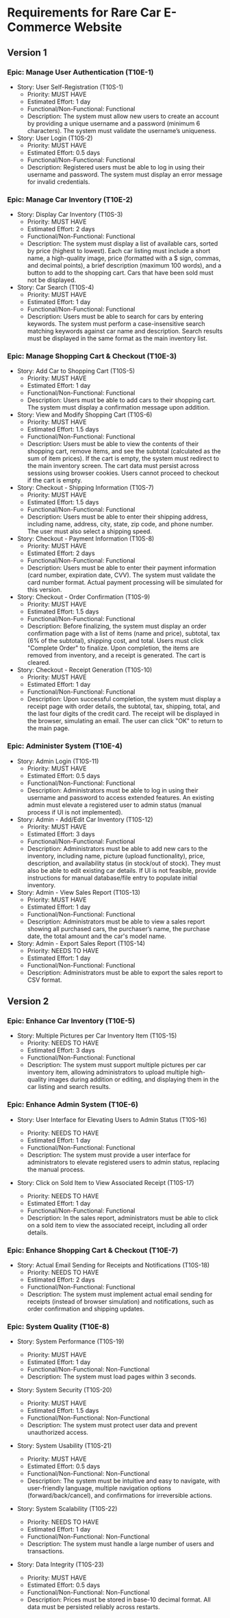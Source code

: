 # Requirements for Rare Car E-Commerce Website

## Version 1

### Epic: Manage User Authentication (T10E-1)

- Story: User Self-Registration (T10S-1)
    - Priority: MUST HAVE
    - Estimated Effort: 1 day
    - Functional/Non-Functional: Functional
    - Description: The system must allow new users to create an account by providing a unique username and a password (minimum 6 characters). The system must validate the username’s uniqueness.
- Story: User Login (T10S-2)
    - Priority: MUST HAVE
    - Estimated Effort: 0.5 days
    - Functional/Non-Functional: Functional
    - Description: Registered users must be able to log in using their username and password. The system must display an error message for invalid credentials.

### Epic: Manage Car Inventory (T10E-2)

- Story: Display Car Inventory (T10S-3)
    - Priority: MUST HAVE
    - Estimated Effort: 2 days
    - Functional/Non-Functional: Functional
    - Description: The system must display a list of available cars, sorted by price (highest to lowest). Each car listing must include a short name, a high-quality image, price (formatted with a $ sign, commas, and decimal points), a brief description (maximum 100 words), and a button to add to the shopping cart. Cars that have been sold must not be displayed.
- Story: Car Search (T10S-4)
    - Priority: MUST HAVE
    - Estimated Effort: 1 day
    - Functional/Non-Functional: Functional
    - Description: Users must be able to search for cars by entering keywords. The system must perform a case-insensitive search matching keywords against car name and description. Search results must be displayed in the same format as the main inventory list.

### Epic: Manage Shopping Cart & Checkout (T10E-3)

- Story: Add Car to Shopping Cart (T10S-5)
    - Priority: MUST HAVE
    - Estimated Effort: 1 day
    - Functional/Non-Functional: Functional
    - Description: Users must be able to add cars to their shopping cart. The system must display a confirmation message upon addition.
- Story: View and Modify Shopping Cart (T10S-6)
    - Priority: MUST HAVE
    - Estimated Effort: 1.5 days
    - Functional/Non-Functional: Functional
    - Description: Users must be able to view the contents of their shopping cart, remove items, and see the subtotal (calculated as the sum of item prices). If the cart is empty, the system must redirect to the main inventory screen. The cart data must persist across sessions using browser cookies. Users cannot proceed to checkout if the cart is empty.
- Story: Checkout - Shipping Information (T10S-7)
    - Priority: MUST HAVE
    - Estimated Effort: 1.5 days
    - Functional/Non-Functional: Functional
    - Description: Users must be able to enter their shipping address, including name, address, city, state, zip code, and phone number. The user must also select a shipping speed.
- Story: Checkout - Payment Information (T10S-8)
    - Priority: MUST HAVE
    - Estimated Effort: 2 days
    - Functional/Non-Functional: Functional
    - Description: Users must be able to enter their payment information (card number, expiration date, CVV). The system must validate the card number format. Actual payment processing will be simulated for this version.
- Story: Checkout - Order Confirmation (T10S-9)
    - Priority: MUST HAVE
    - Estimated Effort: 1.5 days
    - Functional/Non-Functional: Functional
    - Description: Before finalizing, the system must display an order confirmation page with a list of items (name and price), subtotal, tax (6% of the subtotal), shipping cost, and total. Users must click "Complete Order" to finalize. Upon completion, the items are removed from inventory, and a receipt is generated. The cart is cleared.
- Story: Checkout - Receipt Generation (T10S-10)
    - Priority: MUST HAVE
    - Estimated Effort: 1 day
    - Functional/Non-Functional: Functional
    - Description: Upon successful completion, the system must display a receipt page with order details, the subtotal, tax, shipping, total, and the last four digits of the credit card. The receipt will be displayed in the browser, simulating an email. The user can click "OK" to return to the main page.

### Epic: Administer System (T10E-4)

- Story: Admin Login (T10S-11)
    - Priority: MUST HAVE
    - Estimated Effort: 0.5 days
    - Functional/Non-Functional: Functional
    - Description: Administrators must be able to log in using their username and password to access extended features. An existing admin must elevate a registered user to admin status (manual process if UI is not implemented).
- Story: Admin - Add/Edit Car Inventory (T10S-12)
    - Priority: MUST HAVE
    - Estimated Effort: 3 days
    - Functional/Non-Functional: Functional
    - Description: Administrators must be able to add new cars to the inventory, including name, picture (upload functionality), price, description, and availability status (in stock/out of stock). They must also be able to edit existing car details. If UI is not feasible, provide instructions for manual database/file entry to populate initial inventory.
- Story: Admin - View Sales Report (T10S-13)
    - Priority: MUST HAVE
    - Estimated Effort: 1 day
    - Functional/Non-Functional: Functional
    - Description: Administrators must be able to view a sales report showing all purchased cars, the purchaser’s name, the purchase date, the total amount and the car's model name.
- Story: Admin - Export Sales Report (T10S-14)
    - Priority: NEEDS TO HAVE
    - Estimated Effort: 1 day
    - Functional/Non-Functional: Functional
    - Description: Administrators must be able to export the sales report to CSV format.

## Version 2

### Epic: Enhance Car Inventory (T10E-5)

- Story: Multiple Pictures per Car Inventory Item (T10S-15)
    - Priority: NEEDS TO HAVE
    - Estimated Effort: 3 days
    - Functional/Non-Functional: Functional
    - Description: The system must support multiple pictures per car inventory item, allowing administrators to upload multiple high-quality images during addition or editing, and displaying them in the car listing and search results.

### Epic: Enhance Admin System (T10E-6)

- Story: User Interface for Elevating Users to Admin Status (T10S-16)
    - Priority: NEEDS TO HAVE
    - Estimated Effort: 1 day
    - Functional/Non-Functional: Functional
    - Description: The system must provide a user interface for administrators to elevate registered users to admin status, replacing the manual process.

- Story: Click on Sold Item to View Associated Receipt (T10S-17)
    - Priority: NEEDS TO HAVE
    - Estimated Effort: 1 day
    - Functional/Non-Functional: Functional
    - Description: In the sales report, administrators must be able to click on a sold item to view the associated receipt, including all order details.

### Epic: Enhance Shopping Cart & Checkout (T10E-7)

- Story: Actual Email Sending for Receipts and Notifications (T10S-18)
    - Priority: NEEDS TO HAVE
    - Estimated Effort: 2 days
    - Functional/Non-Functional: Functional
    - Description: The system must implement actual email sending for receipts (instead of browser simulation) and notifications, such as order confirmation and shipping updates.

### Epic: System Quality (T10E-8)

- Story: System Performance (T10S-19)
    - Priority: MUST HAVE
    - Estimated Effort: 1 day
    - Functional/Non-Functional: Non-Functional
    - Description: The system must load pages within 3 seconds.

- Story: System Security (T10S-20)
    - Priority: MUST HAVE
    - Estimated Effort: 1.5 days
    - Functional/Non-Functional: Non-Functional
    - Description: The system must protect user data and prevent unauthorized access.

- Story: System Usability (T10S-21)
    - Priority: MUST HAVE
    - Estimated Effort: 0.5 days
    - Functional/Non-Functional: Non-Functional
    - Description: The system must be intuitive and easy to navigate, with user-friendly language, multiple navigation options (forward/back/cancel), and confirmations for irreversible actions.

- Story: System Scalability (T10S-22)
    - Priority: NEEDS TO HAVE
    - Estimated Effort: 1 day
    - Functional/Non-Functional: Non-Functional
    - Description: The system must handle a large number of users and transactions.

- Story: Data Integrity (T10S-23)
    - Priority: MUST HAVE
    - Estimated Effort: 0.5 days
    - Functional/Non-Functional: Non-Functional
    - Description: Prices must be stored in base-10 decimal format. All data must be persisted reliably across restarts.